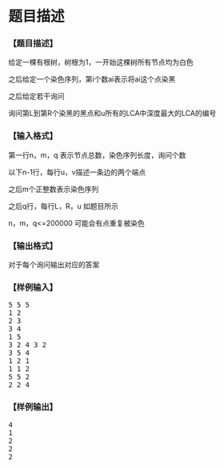 # 题目描述


<h3>
【题目描述】
</h3>
<p>
给定一棵有根树，树根为1，一开始这棵树所有节点均为白色
</p>
<p>
之后给定一个染色序列，第i个数ai表示将ai这个点染黑
</p>
<p>
之后给定若干询问
</p>
<p>
询问第L到第R个染黑的黑点和u所有的LCA中深度最大的LCA的编号
</p>
<h3>
【输入格式】
</h3>
<p>
第一行n，m，q 表示节点总数，染色序列长度，询问个数
</p>
<p>
以下n-1行，每行u，v描述一条边的两个端点
</p>
<p>
之后m个正整数表示染色序列
</p>
<p>
之后q行，每行L，R，u 如题目所示
</p>
<p>
n，m，q&lt;=200000 可能会有点重复被染色
</p>
<h3>
【输出格式】
</h3>
<p>
对于每个询问输出对应的答案
</p>
<h3>
【样例输入】
</h3>
<pre>5 5 5
1 2
2 3
3 4
1 5
3 2 4 3 2
3 5 4
1 2 1
1 1 2
5 5 2
2 2 4
</pre>
<h3>
【样例输出】
</h3>
<pre>4
1
2
2
2
</pre>
